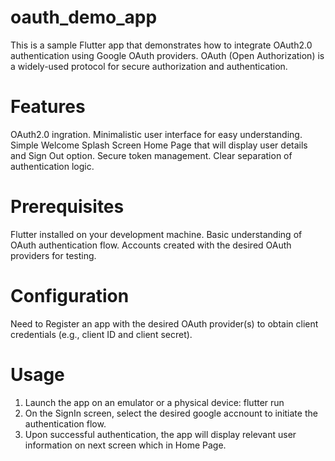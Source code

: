 # oauth_demo_app

This is a sample Flutter app that demonstrates how to integrate OAuth2.0 authentication using Google OAuth providers. OAuth (Open Authorization) is a widely-used protocol for secure authorization and authentication.

# Features
OAuth2.0 ingration.
Minimalistic user interface for easy understanding.
Simple Welcome Splash Screen
Home Page that will display user details and Sign Out option.
Secure token management.
Clear separation of authentication logic.

# Prerequisites
Flutter installed on your development machine.
Basic understanding of OAuth authentication flow.
Accounts created with the desired OAuth providers for testing.

# Configuration
Need to Register an app with the desired OAuth provider(s) to obtain client credentials (e.g., client ID and client secret).

# Usage
1. Launch the app on an emulator or a physical device: flutter run
2. On the SignIn screen, select the desired google accnount to initiate the authentication flow.
3. Upon successful authentication, the app will display relevant user information on next screen which in Home Page.
